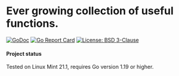 # Ever growing collection of useful functions.

[![GoDoc](https://godoc.org/github.com/maxim2266/mvr?status.svg)](https://godoc.org/github.com/maxim2266/xlib)
[![Go Report Card](https://goreportcard.com/badge/github.com/maxim2266/xlib)](https://goreportcard.com/report/github.com/maxim2266/xlib)
[![License: BSD 3-Clause](https://img.shields.io/badge/License-BSD_3--Clause-yellow.svg)](https://opensource.org/licenses/BSD-3-Clause)

#### Project status
Tested on Linux Mint 21.1, requires Go version 1.19 or higher.


